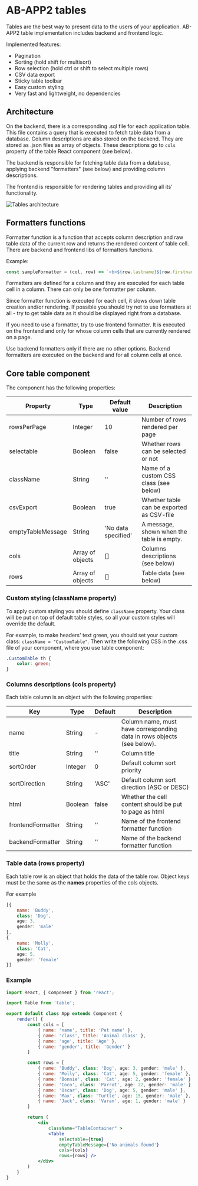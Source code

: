 # AB-APP2 tables

Tables are the best way to present data to the users of your application. AB-APP2 table implementation includes backend and frontend logic. 

Implemented features:
- Pagination
- Sorting (hold shift for multisort) 
- Row selection (hold ctrl or shift to select multiple rows)
- CSV data export
- Sticky table toolbar
- Easy custom styling
- Very fast and lightweight, no dependencies

## Architecture

On the backend, there is a corresponding .sql file for each application table. This file contains a query that is executed to fetch table data from a database. Column descriptions are also stored on the backend. They are stored as .json files as array of objects. These descriptions go to `cols` property of the table React component (see below).

The backend is responsible for fetching table data from a database, applying backend "formatters" (see below) and providing column descriptions. 

The frontend is responsible for rendering tables and providing all its' functionality.

![Tables architecture](architecture-Tables-AppSync.png)

## Formatters functions
Formatter function is a function that accepts column description and raw table data of the current row and returns the rendered content of table cell. There are backend and frontend libs of formatters functions.

Example:
```jsx
const sampleFormatter = (col, row) => `<b>${row.lastname}${row.firstname}</b>`;
```

Formatters are defined for a column and they are executed for each table cell in a column. There can only be one formatter per column. 

Since formatter function is executed for each cell, it slows down table creation and/or rendering. If possible you should try not to use formatters at all - try to get table data as it should be displayed right from a database. 

If you need to use a formatter, try to use frontend formatter. It is executed on the frontend and only for whose column cells that are currently rendered on a page.

Use backend formatters only if there are no other options. Backend formatters are executed on the backend and for all column cells at once.

## Core table component

The component has the following properties:

| Property | Type | Default value | Description |
| --- | --- | --- | --- |
| rowsPerPage | Integer | 10 | Number of rows rendered per page |
| selectable | Boolean | false | Whether rows can be selected or not |
| className | String | '' | Name of a custom CSS class (see below) |
| csvExport | Boolean | true | Whether table can be exported as CSV-file |
| emptyTableMessage | String | 'No data specified' | A message, shown when the table is empty. |
| cols | Array of objects | [] | Columns descriptions (see below) |
| rows | Array of objects | [] | Table data (see below) |


### Custom styling (className property)

To apply custom styling you should define `className` property. Your class will be put on top of default table styles, so all your custom styles will override the default. 

For example, to make headers' text green, you should set your custom class: `className = "CustomTable"`. Then write the following CSS in the .css file of your component, where you use table component:
```css
.CustomTable th {
    color: green;
}
```

### Columns descriptions (cols property)

Each table column is an object with the following properties:

| Key | Type | Default | Description |
| --- | --- | --- | --- |
| name | String | - | Column name, must have corresponding data in rows objects (see below). |
| title | String | '' | Column title |
| sortOrder | Integer | 0 | Default column sort priority |
| sortDirection | String | 'ASC' | Default column sort direction (ASC or DESC) |
| html | Boolean | false | Whether the cell content should be put to page as html |
| frontendFormatter | String | '' | Name of the frontend formatter function |
| backendFormatter | String | '' | Name of the backend formatter function |

### Table data (rows property)

Each table row is an object that holds the data of the table row. Object keys must be the same as the **names** properties of the cols objects.

For example
```jsx
[{ 
    name: 'Buddy', 
    class: 'Dog', 
    age: 3, 
    gender: 'male' 
},
{ 
    name: 'Molly', 
    class: 'Cat', 
    age: 5, 
    gender: 'female' 
}]
```

### Example
```jsx
import React, { Component } from 'react';

import Table from 'table';

export default class App extends Component {
    render() {
        const cols = [
            { name: 'name', title: 'Pet name' },
            { name: 'class', title: 'Animal class' },
            { name: 'age', title: 'Age' },
            { name: 'gender', title: 'Gender' }
        ]

        const rows = [
            { name: 'Buddy', class: 'Dog', age: 3, gender: 'male' },
            { name: 'Molly', class: 'Cat', age: 5, gender: 'female' },
            { name: 'Bonnie', class: 'Cat', age: 2, gender: 'female' },
            { name: 'Coco', class: 'Parrot', age: 22, gender: 'male' },
            { name: 'Oscar', class: 'Dog', age: 5, gender: 'male' },
            { name: 'Max', class: 'Turtle', age: 15, gender: 'male' },
            { name: 'Jack', class: 'Varan', age: 1, gender: 'male' }
        ]

        return (
            <div
                className="TableContainer" >
                <Table
                    selectable={true}
                    emptyTableMessage={'No animals found'}
                    cols={cols}
                    rows={rows} />
            </div>
        )
    }
}
```
